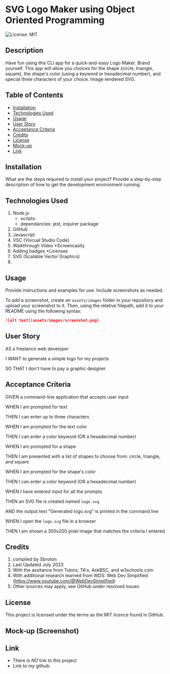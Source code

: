 
# SVG Logo Maker using Object Oriented Programming

![License: MIT](https://img.shields.io/badge/License-MIT-yellow.svg)

## Description

Have fun using this CLI app for a quick-and-easy Logo Maker. Brand yourself.  This app will allow you choices for the shape (circle, triangle, square), the shape's color (using a keyword or hexadecimal number), and special three characters of your choice.  Image rendered SVG. 



<!-- Provide a short description explaining the what, why, and how of your project. Use the following questions as a guide:

- What was your motivation?
- Why did you build this project? (Note: the answer is not "Because it was a homework assignment.")
- What problem does it solve?
- What did you learn? -->

## Table of Contents 

- [Installation](#installation)
- [Technologies Used](#Technologies-Used)
- [Usage](#usage)
- [User Story](#user-story)
- [Acceptance Criteria](#acceptance-criteria)
- [Credits](#credits)
- [License](#license)
- [Mock-up](#mock-up-screenshot)
- [Link](#link)

## Installation

What are the steps required to install your project? Provide a step-by-step description of how to get the development environment running.

## Technologies Used
1.  Node.js
    * scripts:
    * dependancies:  jest, inquirer package
2. GitHub
3. Javascript
4. VSC (Viscual Studio Code)
5. Walkthrough Video
    *Screencasity
6. Adding badges
    *Licenses
7. SVG (Scalable Vector Graphics)
8. 


## Usage

Provide instructions and examples for use. Include screenshots as needed.

To add a screenshot, create an `assets/images` folder in your repository and upload your screenshot to it. Then, using the relative filepath, add it to your README using the following syntax:

```md
![alt text](assets/images/screenshot.png)
```

## User Story
AS a freelance web developer

I WANT to generate a simple logo for my projects

SO THAT I don't have to pay a graphic designer

## Acceptance Criteria
GIVEN a command-line application that accepts user input

WHEN I am prompted for text

THEN I can enter up to three characters

WHEN I am prompted for the text color

THEN I can enter a color keyword (OR a hexadecimal number)

WHEN I am prompted for a shape

THEN I am presented with a list of shapes to choose from: circle, triangle, and square

WHEN I am prompted for the shape's color

THEN I can enter a color keyword (OR a hexadecimal number)

WHEN I have entered input for all the prompts

THEN an SVG file is created named `logo.svg`

AND the output text "Generated logo.svg" is printed in the command line

WHEN I open the `logo.svg` file in a browser

THEN I am shown a 300x200 pixel image that matches the criteria I entered

## Credits
1. complied by Sbroton
2. Last Updated July 2023
3. With the assitance from Tutors, TA's, AskBSC, and w3schools.com
4. With additional research learned from WDS: Web Dev Simplified (https://www.youtube.com/@WebDevSimplified)
5. Other sources may apply, see GitHub under resolved issues

## License
This project is licensed under the terms as the MIT licence found in GitHub.

## Mock-up (Screenshot)

<!-- enter mock up screenshots/videos here -->

## Link
- There is *NO* link to this project
- Link to my github: 

<!-- enter github link here -->
